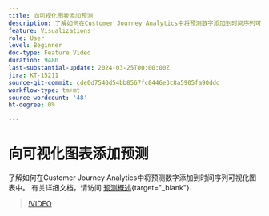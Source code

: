 ```yaml
---
title: 向可视化图表添加预测
description: 了解如何在Customer Journey Analytics中将预测数字添加到时间序列可视化图表中。
feature: Visualizations
role: User
level: Beginner
doc-type: Feature Video
duration: 9480
last-substantial-update: 2024-03-25T00:00:00Z
jira: KT-15211
source-git-commit: cde0d7540d54bb8567fc8446e3c8a5905fa90ddd
workflow-type: tm+mt
source-wordcount: '48'
ht-degree: 0%

---
```



# 向可视化图表添加预测

了解如何在Customer Journey Analytics中将预测数字添加到时间序列可视化图表中。 有关详细文档，请访问 [预测概述](https://experienceleague.adobe.com/en/docs/analytics-platform/using/cja-workspace/forecasting/forecasting#){target="_blank"}.

>[!VIDEO](https://video.tv.adobe.com/v/3428021/?learn=on)

